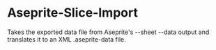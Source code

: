 # Aseprite-Slice-Import
Takes the exported data file from Aseprite's --sheet --data output and translates it to an XML .aseprite-data file.
